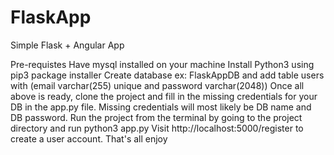 # FlaskApp
Simple Flask + Angular App

Pre-requistes 
Have mysql installed on your machine
Install Python3 using pip3 package installer
Create database ex: FlaskAppDB and add table users with (email varchar(255) unique and password varchar(2048))
Once all above is ready, clone the project and fill in the missing credentials for your DB in the app.py file.
Missing credentials will most likely be DB name and DB password.
Run the project from the terminal by going to the project directory and run python3 app.py
Visit http://localhost:5000/register to create a user account.
That's all enjoy
